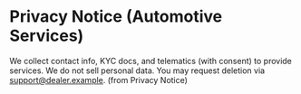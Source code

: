 # Privacy Notice (Automotive Services)
We collect contact info, KYC docs, and telematics (with consent) to provide services.
We do not sell personal data. You may request deletion via support@dealer.example. (from Privacy Notice)
